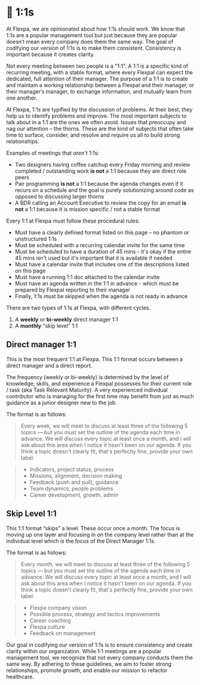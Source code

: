 # 🤝 1:1s

At Flexpa, we are opinionated about how 1:1s should work. We know that 1:1s are a popular management tool but just because they are popular doesn’t mean every company does them the same way. The goal of codifying our version of 1:1s is to make them consistent. Consistency is important because it creates clarity.

Not every meeting between two people is a "1:1". A 1:1 is a specific kind of recurring meeting, with a stable format, where every Flexpal can expect the dedicated, full attention of their manager. The purpose of a 1:1 is to create and maintain a working relationship between a Flexpal and their manager, or their manager’s manager, to exchange information, and mutually learn from one another. 

At Flexpa, 1:1s are typified by the discussion of problems. At their best, they help us to identify problems and improve. The most important subjects to talk about in a 1:1 are the ones we often avoid. Issues that preoccupy and nag our attention – the thorns. These are the kind of subjects that often take time to surface, consider, and resolve and require us all to build strong relationships.

Examples of meetings that _aren’t_ 1:1s:

* Two designers having coffee catchup every Friday morning and review completed / outstanding work **is not** a 1:1 because they are direct role peers
* Pair programming **is not** a 1:1 because the agenda changes even if it recurs on a schedule and the goal is purely solutionizing around code as opposed to discussing larger thorns
* A BDR calling an Account Executive to review the copy for an email **is not** a 1:1 because it is mission specific / not a stable format

Every 1:1 at Flexpa must follow these procedural rules:

* Must have a clearly defined format listed on this page – no phantom or unstructured 1:1s
* Must be scheduled with a recurring calendar invite for the same time
* Must be scheduled to have a duration of 45 mins - it's okay if the entire 45 mins isn't used but it's important that it is available if needed
* Must have a calendar invite that includes one of the descriptions listed on this page
* Must have a running 1:1 doc attached to the calendar invite
* Must have an agenda written in the 1:1 in advance - which must be prepared by Flexpal reporting to their manager
* Finally, 1:1s must be skipped when the agenda is not ready in advance

There are two types of 1:1s at Flexpa, with different cycles.

1. A **weekly** or **bi-weekly** direct manager 1:1
2. A **monthly** "skip level" 1:1

## Direct manager 1:1

This is the most frequent 1:1 at Flexpa. This 1:1 format occurs between a direct manager and a direct report.

The frequency (weekly or bi-weekly) is determined by the level of knowledge, skills, and experience a Flexpal possesses for their current role / task (aka Task Relevant Maturity). A very experienced individual contributor who is managing for the first time may benefit from just as much guidance as a junior designer new to the job.

The format is as follows:

> Every week, we will meet to discuss at least three of the following 5 topics — but you must set the outline of the agenda each time in advance. We will discuss every topic at least once a month, and I will ask about this area when I notice it hasn't been on our agenda. If you think a topic doesn't clearly fit, that's perfectly fine, provide your own label:

> * Indicators, project status, process
> * Missions, alignment, decision making
> * Feedback (push and pull), guidance
> * Team dynamics, people problems
> * Career development, growth, admin

## Skip Level 1:1

This 1:1 format “skips” a level. These occur once a month. The focus is moving up one layer and focusing in on the company level rather than at the individual level which is the focus of the Direct Manager 1:1s. 

The format is as follows:

> Every month, we will meet to discuss at least three of the following 5 topics — but you must set the outline of the agenda each time in advance. We will discuss every topic at least once a month, and I will ask about this area when I notice it hasn't been on our agenda. If you think a topic doesn't clearly fit, that's perfectly fine, provide your own label:

> * Flexpa company vision
> * Possible process, strategy and tactics improvements
> * Career coaching
> * Flexpa culture
> * Feedback on management

Our goal in codifying our version of 1:1s is to ensure consistency and create clarity within our organization. While 1:1 meetings are a popular management tool, we recognize that not every company conducts them the same way. By adhering to these guidelines, we aim to foster strong relationships, promote growth, and enable our mission to refactor healthcare. 
